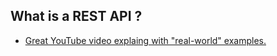 ##  What is a REST API ?

*  [Great YouTube video explaing with "real-world" examples.](https://www.youtube.com/watch?v=7YcW25PHnAA)
